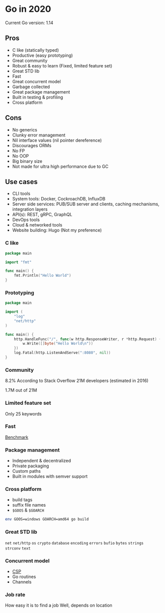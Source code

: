 # Go in 2020

Current Go version: 1.14

## Pros

- C like (statically typed)
- Productive (easy prototyping)
- Great community
- Robust & easy to learn (Fixed, limited feature set)
- Great STD lib
- Fast
- Great concurrent model
- Garbage collected
- Great package management
- Built in testing & profiling
- Cross platform 

## Cons

- No generics
- Clunky error management
- Nil interface values (nil pointer dereference)
- Discourages ORMs
- No FP
- No OOP
- Big binary size
- Not made for ultra high performance due to GC

## Use cases

- CLI tools
- System tools: Docker, CockroachDB, InfluxDB
- Server side services: PUB/SUB server and clients, caching mechanisms, integration layers
- API(s): REST, gRPC, GraphQL
- DevOps tools
- Cloud & networked tools
- Website building: Hugo (Not my preference)

### C like

```go
package main

import "fmt"

func main() {
	fmt.Println("Hello World")
}
```

### Prototyping

```go
package main

import (
	"log"
	"net/http"
)

func main() {
	http.HandleFunc("/", func(w http.ResponseWriter, r *http.Request) {
		w.Write([]byte("Hello World\n"))
	})
	log.Fatal(http.ListenAndServe(":8080", nil))
}
```

### Community

8.2% According to Stack Overflow
21M developers (estimated in 2016)

1.7M out of 21M

### Limited feature set

Only 25 keywords

### Fast

[Benchmark](https://benchmarksgame-team.pages.debian.net/benchmarksgame/fastest/go.html)

### Package management

- Independent & decentralized
- Private packaging
- Custom paths
- Built in modules with semver support

### Cross platform

- build tags
- suffix file names
- `$GOOS` & `$GOARCH`

```bash
env GOOS=windows GOARCH=amd64 go build
```

### Great STD lib

`net`
`net/http`
`os`
`crypto`
`database`
`encoding`
`errors`
`bufio`
`bytes`
`strings`
`strconv`
`text`

### Concurrent model

- [CSP](https://levelup.gitconnected.com/communicating-sequential-processes-csp-for-go-developer-in-a-nutshell-866795eb879d)
- Go routines
- Channels

### Job rate

How easy it is to find a job
Well, depends on location
